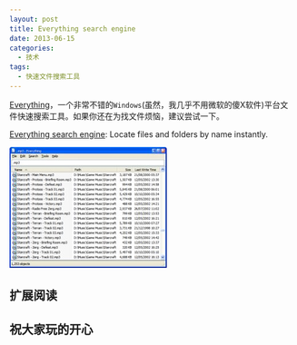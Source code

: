 ```yaml
---
layout: post
title: Everything search engine
date: 2013-06-15
categories:
  - 技术
tags:
  - 快速文件搜索工具
---
```


[Everything](http://www.voidtools.com)，一个非常不错的`Windows`(虽然，我几乎不用微软的傻X软件)平台文件快速搜索工具。如果你还在为找文件烦恼，建议尝试一下。

[Everything search engine](http://www.voidtools.com): Locate files and folders by name instantly.

[![](/img/article/2013-06/15-03.jpg)](http://www.voidtools.com)


## 扩展阅读


## 祝大家玩的开心

